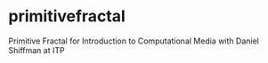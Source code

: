 primitivefractal
================

Primitive Fractal for Introduction to Computational Media with Daniel Shiffman at ITP

